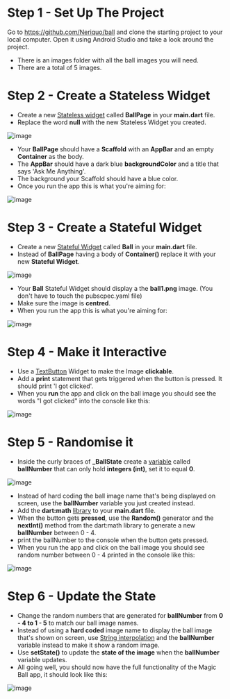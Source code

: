 # Step 1 - Set Up The Project

Go to https://github.com/Neriquo/ball and clone the starting project to your local computer. Open it using Android Studio and take a look around the project.

- There is an images folder with all the ball images you will need.
- There are a total of 5 images.

# Step 2 - Create a Stateless Widget

- Create a new [Stateless widget](https://api.flutter.dev/flutter/widgets/StatelessWidget-class.html) called **BallPage** in your **main.dart** file.
- Replace the word **null** with the new Stateless Widget you created.

![image](https://github.com/Neriquo/ball/blob/main/images/1.png?raw=true)

- Your **BallPage** should have a **Scaffold** with an **AppBar** and an empty **Container** as the body.
- The **AppBar** should have a  dark blue **backgroundColor** and a title that says 'Ask Me Anything'.
- The background your Scaffold should have a blue color.
- Once you run the app this is what you're aiming for:

![image](https://github.com/Neriquo/ball/blob/main/images/2.png?raw=true)

# Step 3 - Create a Stateful Widget

- Create a new [Stateful Widget](https://api.flutter.dev/flutter/widgets/StatefulWidget-class.html) called **Ball** in your **main.dart** file.
- Instead of **BallPage** having a body of **Container()** replace it with your new **Stateful Widget**.

![image](https://github.com/Neriquo/ball/blob/main/images/3.png?raw=true)

- Your **Ball** Stateful Widget should display a the **ball1.png** image. (You don't have to touch the pubscpec.yaml file)
- Make sure the image is **centred**.
- When you run the app this is what you're aiming for:

![image](https://github.com/Neriquo/ball/blob/main/images/4.png?raw=true)

# Step 4 - Make it Interactive

- Use a [TextButton](https://api.flutter.dev/flutter/material/TextButton-class.html) Widget to make the Image **clickable**.
- Add a **print** statement that gets triggered when the button is pressed. It should print 'I got clicked'.
- When you **run** the app and click on the ball image you should see the words "I got clicked" into the console like this:

![image](https://github.com/Neriquo/ball/blob/main/images/5.gif?raw=true)

# Step 5 - Randomise it

- Inside the curly braces of **_BallState** create a [variable](https://dart.dev/guides/language/language-tour#variables) called **ballNumber** that can only hold **integers (int)**, set it to equal **0**.

![image](https://github.com/Neriquo/ball/blob/main/images/6.png?raw=true)

- Instead of hard coding the ball image name that's being displayed on screen, use the **ballNumber** variable you just created instead.
- Add the **dart:math** [library](https://api.dart.dev/stable/2.2.0/dart-math/dart-math-library.html) to your **main.dart** file.
- When the button gets **pressed**, use the **Random()** generator and the **nextInt()** method from the dart:math library to generate a new **ballNumber** between 0 - 4.
- print the ballNumber to the console when the button gets pressed.
- When you run the app and click on the ball image you should see random number between 0 - 4 printed in the console like this:

![image](https://github.com/Neriquo/ball/blob/main/images/7.gif?raw=true)

# Step 6 - Update the State

- Change the random numbers that are generated for **ballNumber** from **0 - 4 to 1 - 5** to match our ball image names.
- Instead of using a **hard coded** image name to display the ball image that's shown on screen, use [String interpolation](https://dart.dev/guides/language/language-tour#strings) and the **ballNumber** variable instead to make it show a random image.
- Use **setState()** to update the **state of the image** when the **ballNumber** variable updates.
- All going well, you should now have the full functionality of the Magic Ball app, it should look like this:

![image](https://github.com/Neriquo/ball/blob/main/images/8.gif?raw=true)
